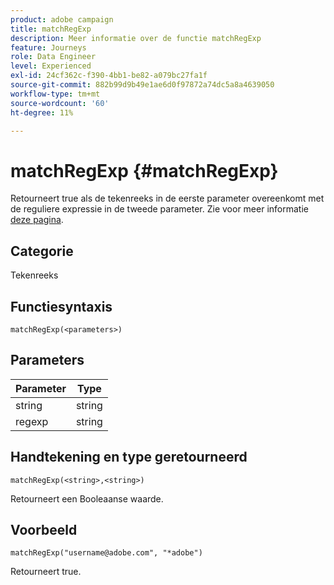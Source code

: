 ```yaml
---
product: adobe campaign
title: matchRegExp
description: Meer informatie over de functie matchRegExp
feature: Journeys
role: Data Engineer
level: Experienced
exl-id: 24cf362c-f390-4bb1-be82-a079bc27fa1f
source-git-commit: 882b99d9b49e1ae6d0f97872a74dc5a8a4639050
workflow-type: tm+mt
source-wordcount: '60'
ht-degree: 11%

---
```


# matchRegExp {#matchRegExp}

Retourneert true als de tekenreeks in de eerste parameter overeenkomt met de reguliere expressie in de tweede parameter. Zie voor meer informatie [deze pagina](https://docs.oracle.com/javase/7/docs/api/java/util/regex/Pattern.html).

## Categorie

Tekenreeks

## Functiesyntaxis

`matchRegExp(<parameters>)`

## Parameters

| Parameter | Type |
|--- |--- |
| string | string |
| regexp | string |

## Handtekening en type geretourneerd

`matchRegExp(<string>,<string>)`

Retourneert een Booleaanse waarde.

## Voorbeeld

`matchRegExp("username@adobe.com", "*adobe")`

Retourneert true.
